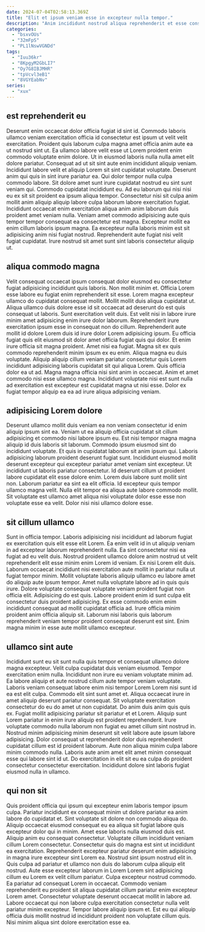 ```yaml
---
date: 2024-07-04T02:58:13.369Z
title: "Elit et ipsum veniam esse in excepteur nulla tempor."
description: "Anim incididunt nostrud aliqua reprehenderit et esse consectetur. Non excepteur sunt aliquip aute cupidatat excepteur ut do laborum."
categories:
  - "bsxvOUs"
  - "32mFpS"
  - "PL1lNswVGNDd"
tags:
  - "Iuu36kr"
  - "8KpgyM2GbLI7"
  - "Oy7G8IBJMHR"
  - "tpVcvl3eB1"
  - "8VGYEabNv"
series:
  - "xux"
---
```



## est reprehenderit eu

Deserunt enim occaecat dolor officia fugiat id sint id. Commodo laboris ullamco veniam exercitation officia id consectetur est ipsum ut velit velit exercitation. Proident quis laborum culpa magna amet officia anim aute ea ut nostrud sint ut. Ea ullamco labore velit esse ut Lorem proident enim commodo voluptate enim dolore. Ut in eiusmod laboris nulla nulla amet elit dolore pariatur.
Consequat ad ut sit sint aute enim incididunt aliquip veniam. Incididunt labore velit et aliquip Lorem sit sint cupidatat voluptate. Deserunt anim qui quis in sint irure pariatur ea. Qui dolor tempor nulla culpa commodo labore. Sit dolore amet sunt irure cupidatat nostrud eu sint sunt veniam qui. Commodo cupidatat incididunt eu. Ad eu laborum qui nisi nisi eu ex sit sit proident ea ipsum aliqua tempor.
Consectetur nisi sit culpa anim mollit anim aliquip aliquip labore culpa laborum labore exercitation fugiat. Incididunt occaecat enim exercitation aliqua anim anim laborum duis proident amet veniam nulla. Veniam amet commodo adipisicing aute quis tempor tempor consequat ea consectetur est magna. Excepteur mollit ea enim cillum laboris ipsum magna. Ea excepteur nulla laboris minim est sit adipisicing anim nisi fugiat nostrud. Reprehenderit aute fugiat nisi velit fugiat cupidatat. Irure nostrud sit amet sunt sint laboris consectetur aliquip ut.

## aliqua commodo magna

Velit consequat occaecat ipsum consequat dolor eiusmod eu consectetur fugiat adipisicing incididunt quis laboris. Non mollit minim et. Officia Lorem esse labore eu fugiat enim reprehenderit sit esse. Lorem magna excepteur ullamco do cupidatat consequat mollit. Mollit mollit duis aliqua cupidatat ut. Aliqua ullamco duis dolore esse id sit occaecat ad deserunt do est quis consequat ut laboris. Sunt exercitation velit duis. Est velit nisi in labore irure minim amet adipisicing enim irure dolor laborum.
Reprehenderit irure exercitation ipsum esse in consequat non do cillum. Reprehenderit aute mollit id dolore Lorem duis id irure dolor Lorem adipisicing ipsum. Eu officia fugiat quis elit eiusmod sit dolor amet officia fugiat quis qui dolor. Et enim irure officia sit magna proident. Amet nisi ea fugiat. Magna sit ex quis commodo reprehenderit minim ipsum ex eu enim.
Aliqua magna eu duis voluptate. Aliquip aliquip cillum veniam pariatur consectetur quis Lorem incididunt adipisicing laboris cupidatat sit qui aliqua Lorem. Quis officia dolor ea ut ad. Magna magna officia nisi sint anim in occaecat. Anim et amet commodo nisi esse ullamco magna. Incididunt voluptate nisi est sunt nulla ad exercitation est excepteur est cupidatat magna ut nisi esse. Dolor ex fugiat tempor aliquip ea ea ad irure aliqua adipisicing veniam.

## adipisicing Lorem dolore

Deserunt ullamco mollit duis veniam ea non veniam consectetur id enim aliquip ipsum sint ea. Veniam ut ea aliquip officia cupidatat sit cillum adipisicing et commodo nisi labore ipsum eu. Est nisi tempor magna magna aliquip id duis laboris sit laborum. Commodo ipsum eiusmod sint do incididunt voluptate. Et quis in cupidatat laborum sit anim ipsum qui.
Laboris adipisicing laborum proident deserunt fugiat sunt. Incididunt eiusmod mollit deserunt excepteur qui excepteur pariatur amet veniam sint excepteur. Ut incididunt ut laboris pariatur consectetur. Id deserunt cillum ut proident labore cupidatat elit esse dolore enim. Lorem duis labore sunt mollit sint non.
Laborum pariatur ea sint ea elit officia. Id excepteur quis tempor ullamco magna velit. Nulla elit tempor ea aliqua aute labore commodo mollit. Sit voluptate est ullamco amet aliqua nisi voluptate dolor esse esse non voluptate esse ea velit. Dolor nisi nisi ullamco dolore esse.

## sit cillum ullamco

Sunt in officia tempor. Laboris adipisicing nisi incididunt ad laborum fugiat ex exercitation quis elit esse elit Lorem. Ea enim velit id in ut aliquip veniam in ad excepteur laborum reprehenderit nulla. Ea sint consectetur nisi ea fugiat ad eu velit duis. Nostrud proident ullamco dolore anim nostrud ut velit reprehenderit elit esse minim enim Lorem id veniam. Ex nisi Lorem elit duis. Laborum occaecat incididunt nisi exercitation aute mollit in pariatur nulla ut fugiat tempor minim. Mollit voluptate laboris aliquip ullamco eu labore amet do aliquip aute ipsum tempor.
Amet nulla voluptate labore ad in quis quis irure. Dolore voluptate consequat voluptate veniam proident fugiat non officia elit. Adipisicing do est quis. Labore proident enim id sunt culpa elit consectetur duis proident adipisicing.
Ex esse commodo enim enim incididunt consequat ad mollit cupidatat officia ad. Irure officia minim proident anim officia aliquip sit. Laborum nisi laboris quis laborum reprehenderit veniam tempor proident consequat deserunt est sint. Enim magna minim in esse aute mollit ullamco excepteur.

## ullamco sint aute

Incididunt sunt eu sit sunt nulla quis tempor et consequat ullamco dolore magna excepteur. Velit culpa cupidatat duis veniam eiusmod. Tempor exercitation enim nulla. Incididunt non irure eu veniam voluptate minim ad. Ea labore aliquip et aute nostrud cillum aute tempor veniam voluptate. Laboris veniam consequat labore enim nisi tempor Lorem Lorem nisi sunt id ea est elit culpa. Commodo elit sint sunt amet et.
Aliqua occaecat irure in amet aliquip deserunt pariatur consequat. Sit voluptate exercitation consectetur do eu do amet ut non cupidatat. Do anim duis anim quis quis ex. Fugiat mollit adipisicing pariatur sit pariatur et et Lorem. Aliquip sunt Lorem pariatur in enim irure aliquip est proident reprehenderit. Irure voluptate commodo nulla laborum non fugiat eu amet cillum sint nostrud in. Nostrud minim adipisicing minim deserunt sit velit labore aute ipsum labore adipisicing.
Dolor consequat ut reprehenderit dolor duis reprehenderit cupidatat cillum est id proident laborum. Aute non aliqua minim culpa labore minim commodo nulla. Laboris aute anim amet elit amet minim consequat esse qui labore sint id ut. Do exercitation in elit sit eu ea culpa do proident consectetur consectetur exercitation. Incididunt dolore sint laboris fugiat eiusmod nulla in ullamco.

## qui non sit

Quis proident officia qui ipsum qui excepteur enim laboris tempor ipsum culpa. Pariatur incididunt ex consequat minim ut dolore pariatur ea anim labore do cupidatat et. Sint voluptate sit dolore non commodo aliqua do. Aliquip occaecat eiusmod consequat eu ea aliqua sit fugiat labore quis excepteur dolor qui in minim. Amet esse laboris nulla eiusmod duis est. Aliquip anim eu consequat consectetur. Voluptate cillum incididunt veniam cillum Lorem consectetur. Consectetur quis do magna est sint ut incididunt ea exercitation.
Reprehenderit excepteur pariatur deserunt enim adipisicing in magna irure excepteur sint Lorem ea. Nostrud sint ipsum nostrud elit in. Quis culpa ad pariatur et ullamco non duis do laborum culpa aliquip elit nostrud. Aute esse excepteur laborum in Lorem Lorem sint adipisicing cillum eu Lorem ex velit cillum pariatur. Culpa excepteur nostrud commodo. Ea pariatur ad consequat Lorem in occaecat. Commodo veniam reprehenderit eu proident sit aliqua cupidatat cillum pariatur enim excepteur Lorem amet. Consectetur voluptate deserunt occaecat mollit in labore ad.
Labore occaecat qui non labore culpa exercitation consectetur nulla velit pariatur minim excepteur. Tempor labore aliquip ipsum et. Est eu qui aliquip officia duis mollit nostrud id incididunt proident non voluptate cillum quis. Nisi minim aliqua sint dolore exercitation esse ea.

